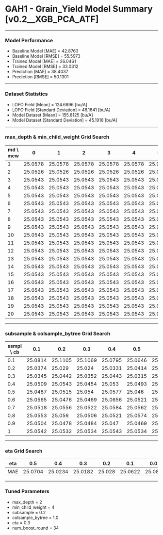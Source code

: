 # GAH1 - Grain_Yield Model Summary [v0.2__XGB_PCA_ATF]

***

### Model Performance

- Baseline Model [MAE] = 42.8763
- Baseline Model [RMSE] = 55.5973
- Trained Model [MAE] = 26.0461
- Trained Model [RMSE] = 33.0312
- Prediction [MAE] = 38.4037
- Prediction [RMSE] = 50.1301
***

### Dataset Statistics

- LOFO Field [Mean] = 124.6896 [bu/A]
- LOFO Field [Standard Deviation] = 46.1641 [bu/A]
- Model Dataset [Mean] = 155.8125 [bu/A]
- Model Dataset [Standard Deviation] = 45.1918 [bu/A]
***

### max_depth & min_child_weight Grid Search

|   md \ mcw |       0 |       1 |       2 |       3 |       4 |       5 |       6 |       7 |       8 |       9 |      10 |      11 |      12 |      13 |      14 |      15 |      16 |      17 |      18 |      19 |      20 |
|------------|---------|---------|---------|---------|---------|---------|---------|---------|---------|---------|---------|---------|---------|---------|---------|---------|---------|---------|---------|---------|---------|
|          1 | 25.0578 | 25.0578 | 25.0578 | 25.0578 | 25.0578 | 25.0578 | 25.0578 | 25.0578 | 25.0578 | 25.0578 | 25.0578 | 25.0578 | 25.0578 | 25.0578 | 25.0578 | 25.0578 | 25.0578 | 25.0578 | 25.0578 | 25.0578 | 25.0578 |
|          2 | 25.0526 | 25.0526 | 25.0526 | 25.0526 | 25.0526 | 25.0526 | 25.0526 | 25.0526 | 25.0526 | 25.0526 | 25.0526 | 25.0526 | 25.0526 | 25.0526 | 25.0526 | 25.0526 | 25.0526 | 25.0526 | 25.0526 | 25.0526 | 25.0526 |
|          3 | 25.0543 | 25.0543 | 25.0543 | 25.0543 | 25.0543 | 25.0543 | 25.0543 | 25.0543 | 25.0543 | 25.0543 | 25.0543 | 25.0543 | 25.0543 | 25.0543 | 25.0543 | 25.0543 | 25.0543 | 25.0543 | 25.0543 | 25.0543 | 25.0543 |
|          4 | 25.0543 | 25.0543 | 25.0543 | 25.0543 | 25.0543 | 25.0543 | 25.0543 | 25.0543 | 25.0543 | 25.0543 | 25.0543 | 25.0543 | 25.0543 | 25.0543 | 25.0543 | 25.0543 | 25.0543 | 25.0543 | 25.0543 | 25.0543 | 25.0543 |
|          5 | 25.0543 | 25.0543 | 25.0543 | 25.0543 | 25.0543 | 25.0543 | 25.0543 | 25.0543 | 25.0543 | 25.0543 | 25.0543 | 25.0543 | 25.0543 | 25.0543 | 25.0543 | 25.0543 | 25.0543 | 25.0543 | 25.0543 | 25.0543 | 25.0543 |
|          6 | 25.0543 | 25.0543 | 25.0543 | 25.0543 | 25.0543 | 25.0543 | 25.0543 | 25.0543 | 25.0543 | 25.0543 | 25.0543 | 25.0543 | 25.0543 | 25.0543 | 25.0543 | 25.0543 | 25.0543 | 25.0543 | 25.0543 | 25.0543 | 25.0543 |
|          7 | 25.0543 | 25.0543 | 25.0543 | 25.0543 | 25.0543 | 25.0543 | 25.0543 | 25.0543 | 25.0543 | 25.0543 | 25.0543 | 25.0543 | 25.0543 | 25.0543 | 25.0543 | 25.0543 | 25.0543 | 25.0543 | 25.0543 | 25.0543 | 25.0543 |
|          8 | 25.0543 | 25.0543 | 25.0543 | 25.0543 | 25.0543 | 25.0543 | 25.0543 | 25.0543 | 25.0543 | 25.0543 | 25.0543 | 25.0543 | 25.0543 | 25.0543 | 25.0543 | 25.0543 | 25.0543 | 25.0543 | 25.0543 | 25.0543 | 25.0543 |
|          9 | 25.0543 | 25.0543 | 25.0543 | 25.0543 | 25.0543 | 25.0543 | 25.0543 | 25.0543 | 25.0543 | 25.0543 | 25.0543 | 25.0543 | 25.0543 | 25.0543 | 25.0543 | 25.0543 | 25.0543 | 25.0543 | 25.0543 | 25.0543 | 25.0543 |
|         10 | 25.0543 | 25.0543 | 25.0543 | 25.0543 | 25.0543 | 25.0543 | 25.0543 | 25.0543 | 25.0543 | 25.0543 | 25.0543 | 25.0543 | 25.0543 | 25.0543 | 25.0543 | 25.0543 | 25.0543 | 25.0543 | 25.0543 | 25.0543 | 25.0543 |
|         11 | 25.0543 | 25.0543 | 25.0543 | 25.0543 | 25.0543 | 25.0543 | 25.0543 | 25.0543 | 25.0543 | 25.0543 | 25.0543 | 25.0543 | 25.0543 | 25.0543 | 25.0543 | 25.0543 | 25.0543 | 25.0543 | 25.0543 | 25.0543 | 25.0543 |
|         12 | 25.0543 | 25.0543 | 25.0543 | 25.0543 | 25.0543 | 25.0543 | 25.0543 | 25.0543 | 25.0543 | 25.0543 | 25.0543 | 25.0543 | 25.0543 | 25.0543 | 25.0543 | 25.0543 | 25.0543 | 25.0543 | 25.0543 | 25.0543 | 25.0543 |
|         13 | 25.0543 | 25.0543 | 25.0543 | 25.0543 | 25.0543 | 25.0543 | 25.0543 | 25.0543 | 25.0543 | 25.0543 | 25.0543 | 25.0543 | 25.0543 | 25.0543 | 25.0543 | 25.0543 | 25.0543 | 25.0543 | 25.0543 | 25.0543 | 25.0543 |
|         14 | 25.0543 | 25.0543 | 25.0543 | 25.0543 | 25.0543 | 25.0543 | 25.0543 | 25.0543 | 25.0543 | 25.0543 | 25.0543 | 25.0543 | 25.0543 | 25.0543 | 25.0543 | 25.0543 | 25.0543 | 25.0543 | 25.0543 | 25.0543 | 25.0543 |
|         15 | 25.0543 | 25.0543 | 25.0543 | 25.0543 | 25.0543 | 25.0543 | 25.0543 | 25.0543 | 25.0543 | 25.0543 | 25.0543 | 25.0543 | 25.0543 | 25.0543 | 25.0543 | 25.0543 | 25.0543 | 25.0543 | 25.0543 | 25.0543 | 25.0543 |
|         16 | 25.0543 | 25.0543 | 25.0543 | 25.0543 | 25.0543 | 25.0543 | 25.0543 | 25.0543 | 25.0543 | 25.0543 | 25.0543 | 25.0543 | 25.0543 | 25.0543 | 25.0543 | 25.0543 | 25.0543 | 25.0543 | 25.0543 | 25.0543 | 25.0543 |
|         17 | 25.0543 | 25.0543 | 25.0543 | 25.0543 | 25.0543 | 25.0543 | 25.0543 | 25.0543 | 25.0543 | 25.0543 | 25.0543 | 25.0543 | 25.0543 | 25.0543 | 25.0543 | 25.0543 | 25.0543 | 25.0543 | 25.0543 | 25.0543 | 25.0543 |
|         18 | 25.0543 | 25.0543 | 25.0543 | 25.0543 | 25.0543 | 25.0543 | 25.0543 | 25.0543 | 25.0543 | 25.0543 | 25.0543 | 25.0543 | 25.0543 | 25.0543 | 25.0543 | 25.0543 | 25.0543 | 25.0543 | 25.0543 | 25.0543 | 25.0543 |
|         19 | 25.0543 | 25.0543 | 25.0543 | 25.0543 | 25.0543 | 25.0543 | 25.0543 | 25.0543 | 25.0543 | 25.0543 | 25.0543 | 25.0543 | 25.0543 | 25.0543 | 25.0543 | 25.0543 | 25.0543 | 25.0543 | 25.0543 | 25.0543 | 25.0543 |
|         20 | 25.0543 | 25.0543 | 25.0543 | 25.0543 | 25.0543 | 25.0543 | 25.0543 | 25.0543 | 25.0543 | 25.0543 | 25.0543 | 25.0543 | 25.0543 | 25.0543 | 25.0543 | 25.0543 | 25.0543 | 25.0543 | 25.0543 | 25.0543 | 25.0543 |

***

### subsample & colsample_bytree Grid Search

|   ssmpl \ cb |     0.1 |     0.2 |     0.3 |     0.4 |     0.5 |     0.6 |     0.7 |     0.8 |     0.9 |     1.0 |
|--------------|---------|---------|---------|---------|---------|---------|---------|---------|---------|---------|
|          0.1 | 25.0814 | 25.1105 | 25.1069 | 25.0795 | 25.0646 | 25.0312 | 25.1101 | 25.0787 | 25.0618 | 25.0611 |
|          0.2 | 25.0374 | 25.029  | 25.024  | 25.0331 | 25.0414 | 25.0286 | 25.0272 | 25.0261 | 25.0396 | 25.0182 |
|          0.3 | 25.0345 | 25.0442 | 25.0352 | 25.0443 | 25.0315 | 25.0383 | 25.0396 | 25.0333 | 25.0339 | 25.0362 |
|          0.4 | 25.0509 | 25.0543 | 25.0454 | 25.053  | 25.0493 | 25.0489 | 25.0509 | 25.0449 | 25.0445 | 25.0464 |
|          0.5 | 25.0487 | 25.0515 | 25.054  | 25.0577 | 25.046  | 25.0462 | 25.0513 | 25.0548 | 25.0459 | 25.0423 |
|          0.6 | 25.0565 | 25.0476 | 25.0469 | 25.0656 | 25.0521 | 25.0447 | 25.0522 | 25.0517 | 25.0655 | 25.054  |
|          0.7 | 25.0518 | 25.0556 | 25.0522 | 25.0584 | 25.0562 | 25.0553 | 25.0524 | 25.053  | 25.0572 | 25.0537 |
|          0.8 | 25.0553 | 25.056  | 25.0506 | 25.0521 | 25.0574 | 25.0512 | 25.0526 | 25.0525 | 25.0498 | 25.052  |
|          0.9 | 25.0504 | 25.0478 | 25.0484 | 25.047  | 25.0469 | 25.0504 | 25.0449 | 25.0501 | 25.0465 | 25.0456 |
|          1   | 25.0542 | 25.0532 | 25.0534 | 25.0543 | 25.0534 | 25.0538 | 25.0534 | 25.0543 | 25.0543 | 25.0526 |

***

### eta Grid Search

| eta   |     0.5 |     0.4 |     0.3 |    0.2 |     0.1 |    0.01 |   0.001 |
|-------|---------|---------|---------|--------|---------|---------|---------|
| MAE   | 25.0704 | 25.0234 | 25.0182 | 25.028 | 25.0622 | 25.0844 |  59.506 |

***

### Tuned Parameters

- max_depth = 2
- min_child_weight = 4
- subsample = 0.2
- colsample_bytree = 1.0
- eta = 0.3
- num_boost_round = 34
